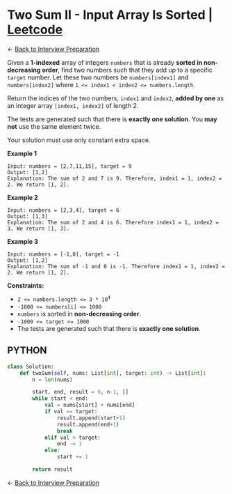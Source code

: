 #  Two Sum II - Input Array Is Sorted | [Leetcode](https://leetcode.com/problems/two-sum-ii-input-array-is-sorted/)

&larr; [Back to Interview Preparation](../InterviewPreparation.md)

Given a **1-indexed** array of integers `numbers` that is already **sorted in non-decreasing order**, find two numbers such that they add up to a specific `target` number. Let these two numbers be `numbers[index1]` and `numbers[index2]` where `1 <= index1 < index2 <= numbers.length`.

Return the indices of the two numbers, `index1` and `index2`, **added by one** as an integer array `[index1, index2]` of length 2.

The tests are generated such that there is **exactly one solution**. You **may not** use the same element twice.

Your solution must use only constant extra space.

**Example 1**
```
Input: numbers = [2,7,11,15], target = 9
Output: [1,2]
Explanation: The sum of 2 and 7 is 9. Therefore, index1 = 1, index2 = 2. We return [1, 2].
```
**Example 2**

```
Input: numbers = [2,3,4], target = 6
Output: [1,3]
Explanation: The sum of 2 and 4 is 6. Therefore index1 = 1, index2 = 3. We return [1, 3].
```
**Example 3**

```
Input: numbers = [-1,0], target = -1
Output: [1,2]
Explanation: The sum of -1 and 0 is -1. Therefore index1 = 1, index2 = 2. We return [1, 2].
```

**Constraints:**

- <code>2 <= numbers.length <= 3 * 10<sup>4</sup></code>
- <code>-1000 <= numbers[i] <= 1000</code>
- `numbers` is sorted in **non-decreasing order**.
- <code>-1000 <= target <= 1000</code>
- The tests are generated such that there is **exactly one solution**.


## PYTHON

```python
class Solution:
    def twoSum(self, nums: List[int], target: int) -> List[int]:
        n = len(nums)

        start, end, result = 0, n-1, []
        while start < end:
            val = nums[start] + nums[end]
            if val == target:
                result.append(start+1)
                result.append(end+1)
                break
            elif val > target:
                end -= 1
            else:
                start += 1

        return result
```

&larr; [Back to Interview Preparation](../InterviewPreparation.md)